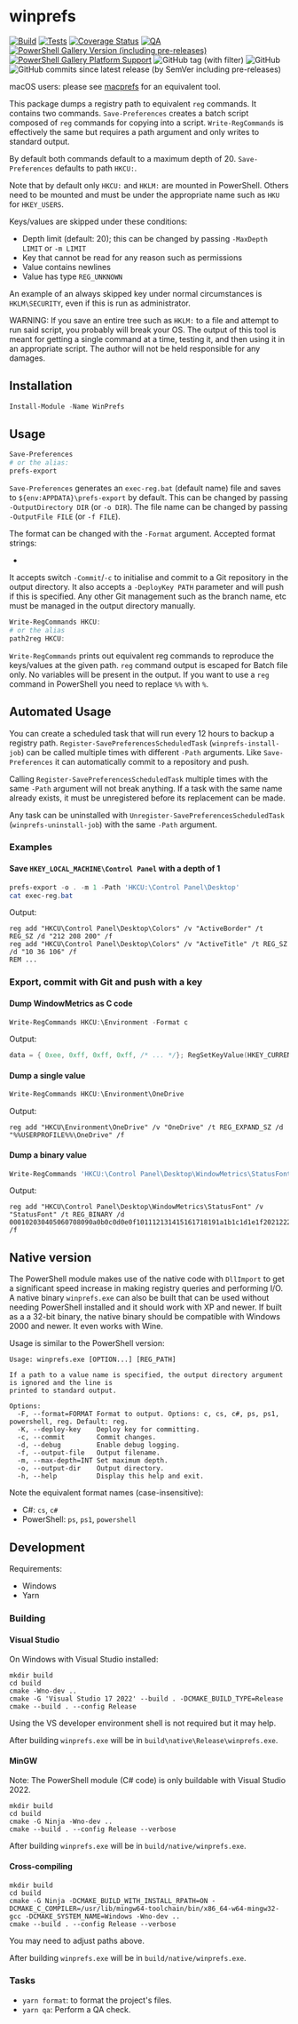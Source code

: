 # winprefs

[![Build](https://github.com/Tatsh/winprefs/actions/workflows/cmake.yml/badge.svg)](https://github.com/Tatsh/winprefs/actions/workflows/cmake.yml)
[![Tests](https://github.com/Tatsh/winprefs/actions/workflows/tests.yml/badge.svg)](https://github.com/Tatsh/winprefs/actions/workflows/tests.yml)
[![Coverage Status](https://coveralls.io/repos/github/Tatsh/winprefs/badge.svg?branch=master)](https://coveralls.io/github/Tatsh/winprefs?branch=master)
[![QA](https://github.com/Tatsh/winprefs/actions/workflows/qa.yml/badge.svg)](https://github.com/Tatsh/winprefs/actions/workflows/qa.yml)
[![PowerShell Gallery Version (including pre-releases)](https://img.shields.io/powershellgallery/v/WinPrefs)](https://www.powershellgallery.com/packages/WinPrefs)
[![PowerShell Gallery Platform Support](https://img.shields.io/powershellgallery/p/WinPrefs?label=powershell+platforms+supported)](https://www.powershellgallery.com/packages/WinPrefs)
![GitHub tag (with filter)](https://img.shields.io/github/v/tag/Tatsh/winprefs)
![GitHub](https://img.shields.io/github/license/Tatsh/winprefs)
![GitHub commits since latest release (by SemVer including pre-releases)](https://img.shields.io/github/commits-since/Tatsh/winprefs/v0.3.0-b0/master)

macOS users: please see [macprefs](https://github.com/Tatsh/macprefs) for an equivalent tool.

This package dumps a registry path to equivalent `reg` commands. It contains two commands.
`Save-Preferences` creates a batch script composed of `reg` commands for copying into a script.
`Write-RegCommands` is effectively the same but requires a path argument and only writes to standard
output.

By default both commands default to a maximum depth of 20. `Save-Preferences` defaults to path
`HKCU:`.

Note that by default only `HKCU:` and `HKLM:` are mounted in PowerShell. Others need to be mounted
and must be under the appropriate name such as `HKU` for `HKEY_USERS`.

Keys/values are skipped under these conditions:

- Depth limit (default: 20); this can be changed by passing `-MaxDepth LIMIT` or `-m LIMIT`
- Key that cannot be read for any reason such as permissions
- Value contains newlines
- Value has type `REG_UNKNOWN`

An example of an always skipped key under normal circumstances is `HKLM\SECURITY`, even if this is
run as administrator.

WARNING: If you save an entire tree such as `HKLM:` to a file and attempt to run said script, you
probably will break your OS. The output of this tool is meant for getting a single command at a
time, testing it, and then using it in an appropriate script. The author will not be held
responsible for any damages.

## Installation

```powershell
Install-Module -Name WinPrefs
```

## Usage

```powershell
Save-Preferences
# or the alias:
prefs-export
```

`Save-Preferences` generates an `exec-reg.bat` (default name) file and saves to
`${env:APPDATA}\prefs-export` by default. This can be changed by passing `-OutputDirectory DIR`
(or `-o DIR`). The file name can be changed by passing `-OutputFile FILE` (or `-f FILE`).

The format can be changed with the `-Format` argument. Accepted format strings:

-

It accepts switch `-Commit`/`-c` to initialise and commit to a Git repository in the output
directory. It also accepts a `-DeployKey PATH` parameter and will push if this is specified. Any
other Git management such as the branch name, etc must be managed in the output directory manually.

```powershell
Write-RegCommands HKCU:
# or the alias
path2reg HKCU:
```

`Write-RegCommands` prints out equivalent reg commands to reproduce the keys/values at the given
path. `reg` command output is escaped for Batch file only. No variables will be present in the
output. If you want to use a `reg` command in PowerShell you need to replace `%%` with `%`.

## Automated Usage

You can create a scheduled task that will run every 12 hours to backup a registry path.
`Register-SavePreferencesScheduledTask` (`winprefs-install-job`) can be called multiple times with
different `-Path` arguments. Like `Save-Preferences` it can automatically commit to a repository and
push.

Calling `Register-SavePreferencesScheduledTask` multiple times with the same `-Path` argument will
not break anything. If a task with the same name already exists, it must be unregistered before its
replacement can be made.

Any task can be uninstalled with `Unregister-SavePreferencesScheduledTask` (`winprefs-uninstall-job`)
with the same `-Path` argument.

### Examples

#### Save `HKEY_LOCAL_MACHINE\Control Panel` with a depth of 1

```powershell
prefs-export -o . -m 1 -Path 'HKCU:\Control Panel\Desktop'
cat exec-reg.bat
```

Output:

```batch
reg add "HKCU\Control Panel\Desktop\Colors" /v "ActiveBorder" /t REG_SZ /d "212 208 200" /f
reg add "HKCU\Control Panel\Desktop\Colors" /v "ActiveTitle" /t REG_SZ /d "10 36 106" /f
REM ...
```

### Export, commit with Git and push with a key

#### Dump WindowMetrics as C code

```powershell
Write-RegCommands HKCU:\Environment -Format c
```

Output:

```c
data = { 0xee, 0xff, 0xff, 0xff, /* ... */}; RegSetKeyValue(HKEY_CURRENT_USER, TEXT("Control Panel\\Desktop\\WindowMetrics"), TEXT("CaptionFont"), REG_BINARY, (LPCVOID)&data, 92);
```

#### Dump a single value

```powershell
Write-RegCommands HKCU:\Environment\OneDrive
```

Output:

```batch
reg add "HKCU\Environment\OneDrive" /v "OneDrive" /t REG_EXPAND_SZ /d "%%USERPROFILE%%\OneDrive" /f
```

#### Dump a binary value

```powershell
Write-RegCommands 'HKCU:\Control Panel\Desktop\WindowMetrics\StatusFont'
```

Output:

```batch
reg add "HKCU\Control Panel\Desktop\WindowMetrics\StatusFont" /v "StatusFont" /t REG_BINARY /d 000102030405060708090a0b0c0d0e0f101112131415161718191a1b1c1d1e1f202122232425262728292a2b2c2d2e2f303132333435363738393a3b3c3d3e3f404142434445464748494a4b4c4d4e4f505152535455565758595a5b /f
```

## Native version

The PowerShell module makes use of the native code with `DllImport` to get a significant speed
increase in making registry queries and performing I/O. A native binary `winprefs.exe` can also be
built that can be used without needing PowerShell installed and it should work with XP and newer. If
built as a a 32-bit binary, the native binary should be compatible with Windows 2000 and newer. It
even works with Wine.

Usage is similar to the PowerShell version:

```plain
Usage: winprefs.exe [OPTION...] [REG_PATH]

If a path to a value name is specified, the output directory argument is ignored and the line is
printed to standard output.

Options:
  -F, --format=FORMAT Format to output. Options: c, cs, c#, ps, ps1, powershell, reg. Default: reg.
  -K, --deploy-key    Deploy key for committing.
  -c, --commit        Commit changes.
  -d, --debug         Enable debug logging.
  -f, --output-file   Output filename.
  -m, --max-depth=INT Set maximum depth.
  -o, --output-dir    Output directory.
  -h, --help          Display this help and exit.
```

Note the equivalent format names (case-insensitive):

- C#: `cs`, `c#`
- PowerShell: `ps`, `ps1`, `powershell`

## Development

Requirements:

- Windows
- Yarn

### Building

#### Visual Studio

On Windows with Visual Studio installed:

```shell
mkdir build
cd build
cmake -Wno-dev ..
cmake -G 'Visual Studio 17 2022' --build . -DCMAKE_BUILD_TYPE=Release
cmake --build . --config Release
```

Using the VS developer environment shell is not required but it may help.

After building `winprefs.exe` will be in `build\native\Release\winprefs.exe`.

#### MinGW

Note: The PowerShell module (C# code) is only buildable with Visual Studio 2022.

```shell
mkdir build
cd build
cmake -G Ninja -Wno-dev ..
cmake --build . --config Release --verbose
```

After building `winprefs.exe` will be in `build/native/winprefs.exe`.

#### Cross-compiling

```shell
mkdir build
cd build
cmake -G Ninja -DCMAKE_BUILD_WITH_INSTALL_RPATH=ON -DCMAKE_C_COMPILER=/usr/lib/mingw64-toolchain/bin/x86_64-w64-mingw32-gcc -DCMAKE_SYSTEM_NAME=Windows -Wno-dev ..
cmake --build . --config Release --verbose
```

You may need to adjust paths above.

After building `winprefs.exe` will be in `build/native/winprefs.exe`.

### Tasks

- `yarn format`: to format the project's files.
- `yarn qa`: Perform a QA check.
